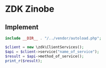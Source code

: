 # ZDK Zinobe

## Implement

```php
include __DIR__ . "/../vendor/autoload.php";

$client = new \zdk\ClientServices();
$api = $client->service("name_of_service");
$result = $api->method_of_service();
print_r($result);
```